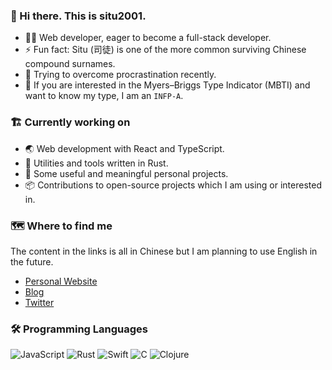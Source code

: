 ### 👋 Hi there. This is situ2001.

- 👨‍💻 Web developer, eager to become a full-stack developer.
- ⚡ Fun fact: Situ (司徒) is one of the more common surviving Chinese compound surnames.
- 💭 Trying to overcome procrastination recently.
- 🤔 If you are interested in the Myers–Briggs Type Indicator (MBTI) and want to know my type, I am an `INFP-A`.

### 🏗️ Currently working on

- 🌏 Web development with React and TypeScript.
- 🦀 Utilities and tools written in Rust.
- 🧰 Some useful and meaningful personal projects.
- 📦 Contributions to open-source projects which I am using or interested in.

### 🗺️ Where to find me

The content in the links is all in Chinese but I am planning to use English in the future.

- [Personal Website](https://situ2001.com)
- [Blog](https://situ2001.com/blog)
- [Twitter](https://twitter.com/situ200l)

### 🛠️ Programming Languages

<!-- badges are from https://github.com/Ileriayo/markdown-badges -->

![JavaScript](https://img.shields.io/badge/javascript-%23323330.svg?style=for-the-badge&logo=javascript&logoColor=%23F7DF1E)
![Rust](https://img.shields.io/badge/rust-%23000000.svg?style=for-the-badge&logo=rust&logoColor=white)
![Swift](https://img.shields.io/badge/swift-F54A2A?style=for-the-badge&logo=swift&logoColor=white)
![C](https://img.shields.io/badge/c-%2300599C.svg?style=for-the-badge&logo=c&logoColor=white)
![Clojure](https://img.shields.io/badge/Clojure-%23Clojure.svg?style=for-the-badge&logo=Clojure&logoColor=Clojure)
